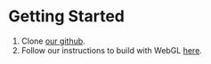 # Getting Started
1. Clone [our github](https://github.com/jabbapen/Confectionary-Carnage).
2. Follow our instructions to build with WebGL [here](https://github.com/jabbapen/Confectionary-Carnage/wiki/Unity-Build-(WebGL)).